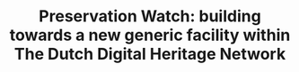 ---
abstract: null
creators:
- Tamara  (Coordinator Preservation Watch for The Dutch Digital Heritage Network van
  Zwol
date: null
document_url: https://services.phaidra.univie.ac.at/api/object/o:1424693/download
grand_parent: iPRES
institutions:
- NDE) at The Netherlands Institute for Sound And Vision
keywords: []
landing_page_url: https://phaidra.univie.ac.at/o:1424693
language: eng
layout: publication
license: All rights reserved
notes_url: null
parent: iPRES 2021
publication_type: lightning talk
size: 586349
slides_url: null
source_name: iPRES
stream_url: null
title: 'Preservation Watch: building towards a new generic facility within The Dutch
  Digital Heritage Network'
year: 2021
---